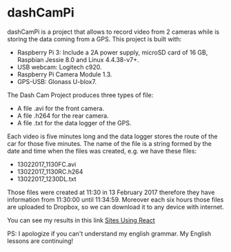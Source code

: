 # dashCamPi
dashCamPi is a project that allows to record video from 2 cameras while is storing the data coming from a GPS. This project is built with:
   - Raspberry Pi 3: Include a 2A power supply, microSD card of 16 GB, Raspbian Jessie 8.0 and Linux 4.4.38-v7+. 
   - USB webcam: Logitech c920.
   - Raspberry Pi Camera Module 1.3.
   - GPS-USB: Glonass U-blox7.

The Dash Cam Project produces three types of file:
   - A file .avi for the front camera.
   - A file .h264 for the rear camera.
   - A file .txt for the data logger of the GPS.

Each video is five minutes long and the data logger stores the route of the car for those five minutes. The name of the file is a string formed by the date and time when the files was created, e.g. we have these files: 
   - 13022017_1130FC.avi
   - 13022017_1130RC.h264
   - 13022017_1230DL.txt

Those files were created at 11:30 in 13 February 2017 therefore they have information from 11:30:00 until 11:34:59. Moreover each six hours those files are uploaded to Dropbox, so we can download it to any device with internet.

You can see my results in this link [Sites Using React](https://www.dropbox.com/sh/i0p91yv03mfpqq0/AAAnWxKzw22XX4Q1bG7G7yfva?dl=0)



PS: I apologize if you can't understand my english grammar. My English lessons are continuing! 
